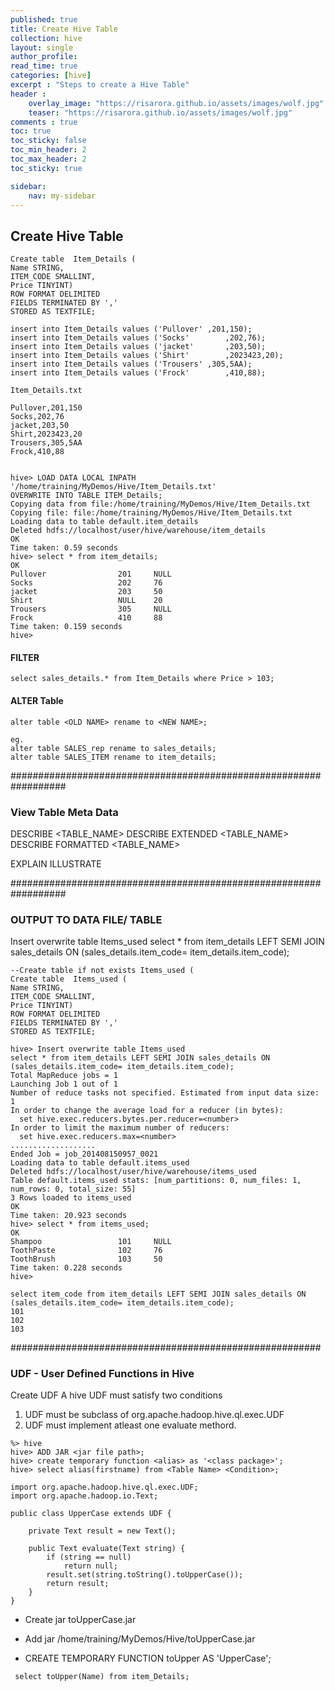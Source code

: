 ```yaml
---
published: true
title: Create Hive Table
collection: hive
layout: single
author_profile:
read_time: true
categories: [hive]
excerpt : "Steps to create a Hive Table"
header :
    overlay_image: "https://risarora.github.io/assets/images/wolf.jpg"
    teaser: "https://risarora.github.io/assets/images/wolf.jpg"
comments : true
toc: true
toc_sticky: false
toc_min_header: 2
toc_max_header: 2
toc_sticky: true

sidebar:
    nav: my-sidebar
---
```


## Create Hive Table


```
Create table  Item_Details (
Name STRING,
ITEM_CODE SMALLINT,
Price TINYINT)
ROW FORMAT DELIMITED
FIELDS TERMINATED BY ','
STORED AS TEXTFILE;

insert into Item_Details values ('Pullover'	,201,150);
insert into Item_Details values ('Socks'		,202,76);
insert into Item_Details values ('jacket'		,203,50);
insert into Item_Details values ('Shirt'		,2023423,20);
insert into Item_Details values ('Trousers'	,305,5AA);
insert into Item_Details values ('Frock' 		,410,88);

Item_Details.txt

Pullover,201,150
Socks,202,76
jacket,203,50
Shirt,2023423,20
Trousers,305,5AA
Frock,410,88


hive> LOAD DATA LOCAL INPATH '/home/training/MyDemos/Hive/Item_Details.txt'
OVERWRITE INTO TABLE ITEM_Details;
Copying data from file:/home/training/MyDemos/Hive/Item_Details.txt
Copying file: file:/home/training/MyDemos/Hive/Item_Details.txt
Loading data to table default.item_details
Deleted hdfs://localhost/user/hive/warehouse/item_details
OK
Time taken: 0.59 seconds
hive> select * from item_details;
OK
Pullover                201     NULL
Socks                   202     76
jacket                  203     50
Shirt                   NULL    20
Trousers                305     NULL
Frock                   410     88
Time taken: 0.159 seconds
hive>
```

#### FILTER
```
select sales_details.* from Item_Details where Price > 103;

```


#### ALTER Table
```
alter table <OLD NAME> rename to <NEW NAME>;

eg.
alter table SALES_rep rename to sales_details;
alter table SALES_ITEM rename to item_details;

```
##################################################################

### View Table Meta Data

DESCRIBE <TABLE_NAME>
DESCRIBE EXTENDED <TABLE_NAME>
DESCRIBE FORMATTED <TABLE_NAME>

EXPLAIN <HQL Query>
ILLUSTRATE <HQL Query>

##################################################################

### OUTPUT TO DATA FILE/ TABLE
Insert overwrite table Items_used
select * from item_details LEFT SEMI JOIN sales_details ON (sales_details.item_code= item_details.item_code);
```
--Create table if not exists Items_used (
Create table  Items_used (
Name STRING,
ITEM_CODE SMALLINT,
Price TINYINT)
ROW FORMAT DELIMITED
FIELDS TERMINATED BY ','
STORED AS TEXTFILE;

hive> Insert overwrite table Items_used
select * from item_details LEFT SEMI JOIN sales_details ON (sales_details.item_code= item_details.item_code);
Total MapReduce jobs = 1
Launching Job 1 out of 1
Number of reduce tasks not specified. Estimated from input data size: 1
In order to change the average load for a reducer (in bytes):
  set hive.exec.reducers.bytes.per.reducer=<number>
In order to limit the maximum number of reducers:
  set hive.exec.reducers.max=<number>
...................
Ended Job = job_201408150957_0021
Loading data to table default.items_used
Deleted hdfs://localhost/user/hive/warehouse/items_used
Table default.items_used stats: [num_partitions: 0, num_files: 1, num_rows: 0, total_size: 55]
3 Rows loaded to items_used
OK
Time taken: 20.923 seconds
hive> select * from items_used;
OK
Shampoo                 101     NULL
ToothPaste              102     76
ToothBrush              103     50
Time taken: 0.228 seconds
hive>

select item_code from item_details LEFT SEMI JOIN sales_details ON (sales_details.item_code= item_details.item_code);
101
102
103
```
########################################################

### UDF - User Defined Functions in Hive

Create UDF
A hive UDF must satisfy two conditions
1. UDF must be subclass of org.apache.hadoop.hive.ql.exec.UDF
2. UDF must implement atleast one evaluate methord.

```
%> hive
hive> ADD JAR <jar file path>;
hive> create temporary function <alias> as '<class package>';
hive> select alias(firstname) from <Table Name> <Condition>;
```
```
import org.apache.hadoop.hive.ql.exec.UDF;
import org.apache.hadoop.io.Text;

public class UpperCase extends UDF {

	private Text result = new Text();

	public Text evaluate(Text string) {
		if (string == null)
			return null;
		result.set(string.toString().toUpperCase());
		return result;
	}
}
```


* Create jar toUpperCase.jar

* Add jar /home/training/MyDemos/Hive/toUpperCase.jar

* CREATE TEMPORARY FUNCTION toUpper AS 'UpperCase';

```
 select toUpper(Name) from item_Details;
```
